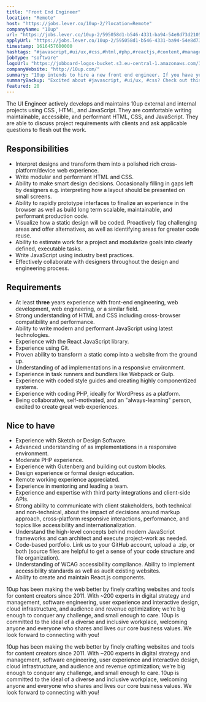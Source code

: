 ```yaml
---
title: "Front End Engineer"
location: "Remote"
host: "https://jobs.lever.co/10up-2/?location=Remote"
companyName: "10up"
url: "https://jobs.lever.co/10up-2/595058d1-b546-4331-ba94-54e8d73d2105"
applyUrl: "https://jobs.lever.co/10up-2/595058d1-b546-4331-ba94-54e8d73d2105/apply"
timestamp: 1616457600000
hashtags: "#javascript,#ui/ux,#css,#html,#php,#reactjs,#content,#management,#wordpress,#git"
jobType: "software"
logoUrl: "https://jobboard-logos-bucket.s3.eu-central-1.amazonaws.com/10up"
companyWebsite: "http://10up.com/"
summary: "10up intends to hire a new front end engineer. If you have years experience with front, consider applying."
summaryBackup: "Excited about #javascript, #ui/ux, #css? Check out this job post!"
featured: 20
---
```


The UI Engineer actively develops and maintains 10up external and internal projects using CSS , HTML, and JavaScript. They are comfortable writing maintainable, accessible, and performant HTML, CSS, and JavaScript. They are able to discuss project requirements with clients and ask applicable questions to flesh out the work.

## Responsibilities

*   Interpret designs and transform them into a polished rich cross-platform/device web experience.
*   Write modular and performant HTML and CSS.
*   Ability to make smart design decisions. Occasionally filling in gaps left by designers e.g. interpreting how a layout should be presented on small screens.
*   Ability to rapidly prototype interfaces to finalize an experience in the browser as well as build long term scalable, maintainable, and performant production code.
*   Visualize how a static design will be coded. Proactively flag challenging areas and offer alternatives, as well as identifying areas for greater code reuse.
*   Ability to estimate work for a project and modularize goals into clearly defined, executable tasks.
*   Write JavaScript using industry best practices.
*   Effectively collaborate with designers throughout the design and engineering process.

## Requirements

*   At least **three** years experience with front-end engineering, web development, web engineering, or a similar field.
*   Strong understanding of HTML and CSS including cross-browser compatibility and performance.
*   Ability to write modern and performant JavaScript using latest technologies.
*   Experience with the React JavaScript library.
*   Experience using Git.
*   Proven ability to transform a static comp into a website from the ground up.
*   Understanding of ad implementations in a responsive environment.
*   Experience in task runners and bundlers like Webpack or Gulp.
*   Experience with coded style guides and creating highly componentized systems.
*   Experience with coding PHP, ideally for WordPress as a platform.
*   Being collaborative, self-motivated, and an "always-learning" person, excited to create great web experiences.

## Nice to have

*   Experience with Sketch or Design Software.
*   Advanced understanding of as implementations in a responsive environment.
*   Moderate PHP experience.
*   Experience with Gutenberg and building out custom blocks.
*   Design experience or formal design education.
*   Remote working experience appreciated.
*   Experience in mentoring and leading a team.
*   Experience and expertise with third party integrations and client-side APIs.
*   Strong ability to communicate with client stakeholders, both technical and non-technical, about the impact of decisions around markup approach, cross-platform responsive interactions, performance, and topics like accessibility and internationalization.
*   Understand the high-level concepts behind modern JavaScript frameworks and can architect and execute project-work as needed.
*   Code-based portfolio. Link us to your GitHub account, upload a .zip, or both (source files are helpful to get a sense of your code structure and file organization).
*   Understanding of WCAG accessibility compliance. Ability to implement accessibility standards as well as audit existing websites.
*   Ability to create and maintain React.js components.

10up has been making the web better by finely crafting websites and tools for content creators since 2011. With ~200 experts in digital strategy and management, software engineering, user experience and interactive design, cloud infrastructure, and audience and revenue optimization; we’re big enough to conquer any challenge, and small enough to care. 10up is committed to the ideal of a diverse and inclusive workplace, welcoming anyone and everyone who shares and lives our core business values. We look forward to connecting with you! 

10up has been making the web better by finely crafting websites and tools for content creators since 2011. With ~200 experts in digital strategy and management, software engineering, user experience and interactive design, cloud infrastructure, and audience and revenue optimization; we’re big enough to conquer any challenge, and small enough to care. 10up is committed to the ideal of a diverse and inclusive workplace, welcoming anyone and everyone who shares and lives our core business values. We look forward to connecting with you!
